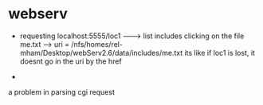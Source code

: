 # webserv
- requesting localhost:5555/loc1 ---> list includes
                clicking on the file me.txt --> uri = /nfs/homes/rel-mham/Desktop/webServ2.6/data/includes/me.txt
                its like if loc1 is lost, it doesnt go in the uri by the href

- 



a problem in parsing cgi request
